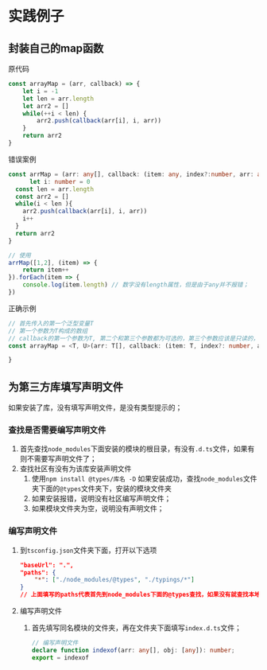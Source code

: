 # 实践例子

## 封装自己的map函数

原代码

```js
const arrayMap = (arr, callback) => {
    let i = -1
    let len = arr.length
    let arr2 = []
    while(++i < len) {
        arr2.push(callback(arr[i], i, arr))
    }
    return arr2
}
```



错误案例

```ts
const arrMap = (arr: any[], callback: (item: any, index?:number, arr: any[]) => any): any[] => {
      let i: number = 0
  const len = arr.length
  const arr2 = []
  while(i < len ){
    arr2.push(callback(arr[i], i, arr))
    i++
  }
  return arr2
}

// 使用
arrMap([1,2], (item) => {
    return item++
}).forEach(item => {
    console.log(item.length) // 数字没有length属性，但是由于any并不报错；
})
```



正确示例

```ts
// 首先传入的第一个泛型变量T
// 第一个参数为T构成的数组
// callback的第一个参数为T, 第二个和第三个参数都为可选的，第三个参数应该是只读的，callback返回的类型应该和整个函数返回的类型是有关联的，因此使用第二个泛型变量
const arrayMap = <T, U>(arr: T[], callback: (item: T, index?: number, array?: Readonly<T[]>) => U): U[] => {

}
```



## 为第三方库填写声明文件

如果安装了库，没有填写声明文件，是没有类型提示的；

### 查找是否需要编写声明文件

1. 首先查找`node_modules`下面安装的模块的根目录，有没有`.d.ts`文件，如果有则不需要写声明文件了；
2. 查找社区有没有为该库安装声明文件
   1. 使用`npm install @types/库名 -D` 如果安装成功，查找`node_modules`文件夹下面的`@types`文件夹下，安装的模块文件夹
   2. 如果安装报错，说明没有社区编写声明文件；
   3. 如果模块文件夹为空，说明没有声明文件；

### 编写声明文件

1. 到`tsconfig.json`文件夹下面，打开以下选项

   ```json
   "baseUrl": ".",
   "paths": {
       "*": ["./node_modules/@types", "./typings/*"]
   }
   // 上面填写的paths代表首先到node_modules下面的@types查找，如果没有就查找本地typings文件夹
   ```

2. 编写声明文件

   1. 首先填写同名模块的文件夹，再在文件夹下面填写`index.d.ts`文件；
   
      ```ts
      // 编写声明文件
      declare function indexof(arr: any[], obj: [any]): number;
      export = indexof
      ```
   
      
